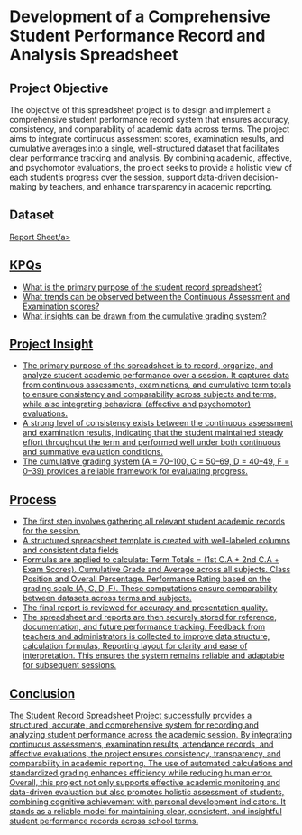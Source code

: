 # Development of a Comprehensive Student Performance Record and Analysis Spreadsheet
## Project Objective
The objective of this spreadsheet project is to design and implement a comprehensive student performance record system that ensures accuracy, consistency, and comparability of academic data across terms. The project aims to integrate continuous assessment scores, examination results, and cumulative averages into a single, well-structured dataset that facilitates clear performance tracking and analysis. By combining academic, affective, and psychomotor evaluations, the project seeks to provide a holistic view of each student’s progress over the session, support data-driven decision-making by teachers, and enhance transparency in academic reporting.

## Dataset
<a href="https://1drv.ms/x/c/b1379becc483faad/EW0Av5Ql7tRGn0P3K6CPrCsBFbSXzEMVMMnb2MVGey4R5g">Report Sheet/a>

## KPQs
- What is the primary purpose of the student record spreadsheet?
- What trends can be observed between the Continuous Assessment and Examination scores?
- What insights can be drawn from the cumulative grading system?

## Project Insight
- The primary purpose of the spreadsheet is to record, organize, and analyze student academic performance over a session. It captures data from continuous assessments, examinations, and cumulative term totals to ensure consistency and comparability across subjects and terms, while also integrating behavioral (affective and psychomotor) evaluations.
- A strong level of consistency exists between the continuous assessment and examination results, indicating that the student maintained steady effort throughout the term and performed well under both continuous and summative evaluation conditions.
- The cumulative grading system (A = 70–100, C = 50–69, D = 40–49, F = 0–39) provides a reliable framework for evaluating progress.

## Process
- The first step involves gathering all relevant student academic records for the session.
- A structured spreadsheet template is created with well-labeled columns and consistent data fields
- Formulas are applied to calculate: Term Totals = (1st C.A + 2nd C.A + Exam Scores). Cumulative Grade and Average across all subjects. Class Position and Overall Percentage. Performance Rating based on the grading scale (A, C, D, F). These computations ensure comparability between datasets across terms and subjects.
- The final report is reviewed for accuracy and presentation quality.
- The spreadsheet and reports are then securely stored for reference, documentation, and future performance tracking.
Feedback from teachers and administrators is collected to improve data structure, calculation formulas, Reporting layout for clarity and ease of interpretation.
This ensures the system remains reliable and adaptable for subsequent sessions.

## Conclusion
The Student Record Spreadsheet Project successfully provides a structured, accurate, and comprehensive system for recording and analyzing student performance across the academic session. By integrating continuous assessments, examination results, attendance records, and affective evaluations, the project ensures consistency, transparency, and comparability in academic reporting. The use of automated calculations and standardized grading enhances efficiency while reducing human error. Overall, this project not only supports effective academic monitoring and data-driven evaluation but also promotes holistic assessment of students, combining cognitive achievement with personal development indicators. It stands as a reliable model for maintaining clear, consistent, and insightful student performance records across school terms.

